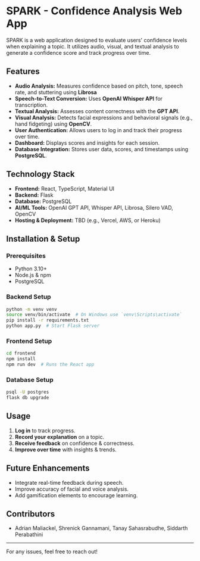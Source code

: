 # SPARK - Confidence Analysis Web App

SPARK is a web application designed to evaluate users' confidence levels when explaining a topic. It utilizes audio, visual, and textual analysis to generate a confidence score and track progress over time.

## Features
- **Audio Analysis:** Measures confidence based on pitch, tone, speech rate, and stuttering using **Librosa**
- **Speech-to-Text Conversion:** Uses **OpenAI Whisper API** for transcription.
- **Textual Analysis:** Assesses content correctness with the **GPT API**.
- **Visual Analysis:** Detects facial expressions and behavioral signals (e.g., hand fidgeting) using **OpenCV**.
- **User Authentication:** Allows users to log in and track their progress over time.
- **Dashboard:** Displays scores and insights for each session.
- **Database Integration:** Stores user data, scores, and timestamps using **PostgreSQL**.

## Technology Stack
- **Frontend:** React, TypeScript, Material UI
- **Backend:** Flask
- **Database:** PostgreSQL
- **AI/ML Tools:** OpenAI GPT API, Whisper API, Librosa, Silero VAD, OpenCV
- **Hosting & Deployment:** TBD (e.g., Vercel, AWS, or Heroku)

## Installation & Setup
### Prerequisites
- Python 3.10+
- Node.js & npm
- PostgreSQL

### Backend Setup
```bash
python -m venv venv
source venv/bin/activate  # On Windows use `venv\Scripts\activate`
pip install -r requirements.txt
python app.py  # Start Flask server
```

### Frontend Setup
```bash
cd frontend
npm install
npm run dev  # Runs the React app
```

### Database Setup
```bash
psql -U postgres
flask db upgrade
```

## Usage
1. **Log in** to track progress.
2. **Record your explanation** on a topic.
3. **Receive feedback** on confidence & correctness.
4. **Improve over time** with insights & trends.

## Future Enhancements
- Integrate real-time feedback during speech.
- Improve accuracy of facial and voice analysis.
- Add gamification elements to encourage learning.

## Contributors
- Adrian Maliackel, Shrenick Gannamani, Tanay Sahasrabudhe, Siddarth Perabathini

---

For any issues, feel free to reach out!

